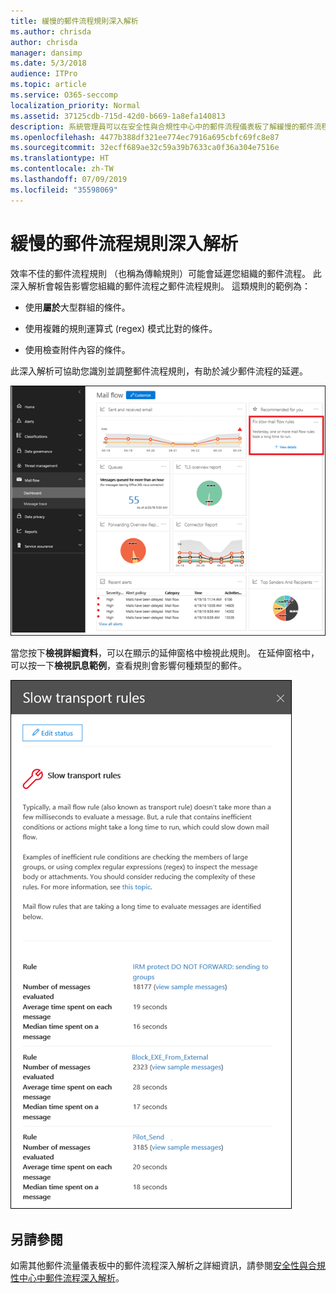 ```yaml
---
title: 緩慢的郵件流程規則深入解析
ms.author: chrisda
author: chrisda
manager: dansimp
ms.date: 5/3/2018
audience: ITPro
ms.topic: article
ms.service: O365-seccomp
localization_priority: Normal
ms.assetid: 37125cdb-715d-42d0-b669-1a8efa140813
description: 系統管理員可以在安全性與合規性中心中的郵件流程儀表板了解緩慢的郵件流程規則深入解析。
ms.openlocfilehash: 4477b388df321ee774ec7916a695cbfc69fc8e87
ms.sourcegitcommit: 32ecff689ae32c59a39b7633ca0f36a304e7516e
ms.translationtype: HT
ms.contentlocale: zh-TW
ms.lasthandoff: 07/09/2019
ms.locfileid: "35598069"
---
```

# <a name="slow-mail-flow-rules-insight"></a>緩慢的郵件流程規則深入解析

效率不佳的郵件流程規則 （也稱為傳輸規則）可能會延遲您組織的郵件流程。 此深入解析會報告影響您組織的郵件流程之郵件流程規則。 這類規則的範例為：

- 使用**屬於**大型群組的條件。

- 使用複雜的規則運算式 (regex) 模式比對的條件。

- 使用檢查附件內容的條件。

此深入解析可協助您識別並調整郵件流程規則，有助於減少郵件流程的延遲。

![安全性與合規性中心中郵件流程儀表板的緩慢的郵件流程規則深入解析](media/1dd90faa-f065-4b10-8b47-d35dc127fc26.png)

當您按下**檢視詳細資料**，可以在顯示的延伸窗格中檢視此規則。 在延伸窗格中，可以按一下**檢視訊息範例**，查看規則會影響何種類型的郵件。

![在郵件流程儀表板的緩慢的郵件流程規則深入解析中，按一下 [檢視詳細資料] 後顯示的彈出式窗格](media/2cbd43b7-1f21-4338-a70c-7b50de5c69cd.png)

## <a name="see-also"></a>另請參閱

如需其他郵件流量儀表板中的郵件流程深入解析之詳細資訊，請參閱[安全性與合規性中心中郵件流程深入解析](mail-flow-insights.md)。
